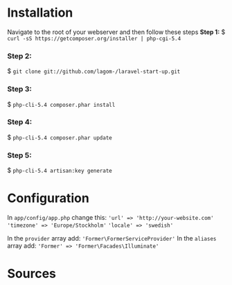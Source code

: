 # Installation
Navigate to the root of your webserver and then follow these steps
**Step 1:**
$ `curl -sS https://getcomposer.org/installer | php-cgi-5.4`

### Step 2:
$ `git clone git://github.com/lagom-/laravel-start-up.git`

### Step 3: 
$ `php-cli-5.4 composer.phar install`

### Step 4: 
$ `php-cli-5.4 composer.phar update`

### Step 5:
$ `php-cli-5.4 artisan:key generate`

# Configuration
In `app/config/app.php` change this:
`'url' => 'http://your-website.com'`
`'timezone' => 'Europe/Stockholm'`
`'locale' => 'swedish'`

In the `provider` array add:
`'Former\FormerServiceProvider'`
In the `aliases` array add:
`'Former' => 'Former\Facades\Illuminate'`

# Sources
